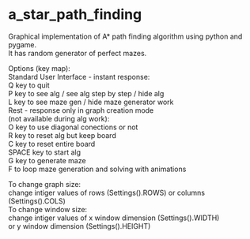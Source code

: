 # a_star_path_finding
Graphical implementation of A* path finding algorithm using python and pygame.<br>
It has random generator of perfect mazes.<br>

Options (key map):<br>
Standard User Interface - instant response:<br>
    Q key to quit<br>
    P key to see alg / see alg step by step / hide alg<br>
    L key to see maze gen / hide maze generator work<br>
Rest - response only in graph creation mode <br>
(not available during alg work):<br>
    O key to use diagonal conections or not<br>
    R key to reset alg but keep board<br>
    C key to reset entire board <br>
    SPACE key to start alg<br>
    G key to generate maze<br>
    F to loop maze generation and solving with animations<br>

To change graph size:<br>
  change intiger values of rows (Settings().ROWS) or columns (Settings().COLS)<br>
To change window size:<br>
  change intiger values of x window dimension  (Settings().WIDTH)<br>
  or y window dimension  (Settings().HEIGHT)<br>
